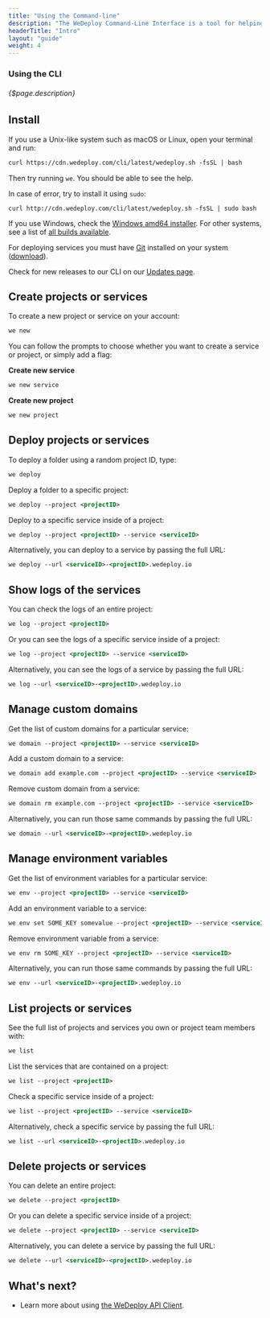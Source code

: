 ```yaml
---
title: "Using the Command-line"
description: "The WeDeploy Command-Line Interface is a tool for helping you to use the WeDeploy platform by providing support for things like creating, managing, and scaling applications."
headerTitle: "Intro"
layout: "guide"
weight: 4
---
```


### Using the CLI

###### {$page.description}

<article id="1">

## Install

If you use a Unix-like system such as macOS or Linux, open your terminal and run:

```xml
curl https://cdn.wedeploy.com/cli/latest/wedeploy.sh -fsSL | bash
```

Then try running `we`. You should be able to see the help.

In case of error, try to install it using `sudo`:

```text
curl http://cdn.wedeploy.com/cli/latest/wedeploy.sh -fsSL | sudo bash
```

If you use Windows, check the [Windows amd64 installer](https://bin.equinox.io/c/8WGbGy94JXa/we-stable-windows-amd64.msi). For other systems, see a list of [all builds available](https://dl.equinox.io/wedeploy/we/stable).

For deploying services you must have [Git](https://git-scm.com/) installed on your system ([download](https://git-scm.com/download/)).

<aside>

Check for new releases to our CLI on our [Updates page](/updates/cli/).

</aside>

</article>

<article id="2">

## Create projects or services

To create a new project or service on your account:

```xml
we new
```

You can follow the prompts to choose whether you want to create a service or project, or simply add a flag:

**Create new service**

```xml
we new service
```

**Create new project**

```xml
we new project
```

</article>

<article id="3">

## Deploy projects or services

To deploy a folder using a random project ID, type:

```xml
we deploy
```

Deploy a folder to a specific project:

```xml
we deploy --project <projectID>
```

Deploy to a specific service inside of a project:

```xml
we deploy --project <projectID> --service <serviceID>
```

Alternatively, you can deploy to a service by passing the full URL:

```xml
we deploy --url <serviceID>-<projectID>.wedeploy.io
```

</article>

<article id="4">

## Show logs of the services

You can check the logs of an entire project:

```xml
we log --project <projectID>
```

Or you can see the logs of a specific service inside of a project:

```xml
we log --project <projectID> --service <serviceID>
```

Alternatively, you can see the logs of a service by passing the full URL:

```xml
we log --url <serviceID>-<projectID>.wedeploy.io
```

</article>

<article id="5">

## Manage custom domains

Get the list of custom domains for a particular service:

```xml
we domain --project <projectID> --service <serviceID>
```

Add a custom domain to a service:

```xml
we domain add example.com --project <projectID> --service <serviceID>
```

Remove custom domain from a service:

```xml
we domain rm example.com --project <projectID> --service <serviceID>
```

Alternatively, you can run those same commands by passing the full URL:

```xml
we domain --url <serviceID>-<projectID>.wedeploy.io
```

</article>

<article id="6">

## Manage environment variables

Get the list of environment variables for a particular service:

```xml
we env --project <projectID> --service <serviceID>
```

Add an environment variable to a service:

```xml
we env set SOME_KEY somevalue --project <projectID> --service <serviceID>
```

Remove environment variable from a service:

```xml
we env rm SOME_KEY --project <projectID> --service <serviceID>
```

Alternatively, you can run those same commands by passing the full URL:

```xml
we env --url <serviceID>-<projectID>.wedeploy.io
```

</article>

<article id="7">

## List projects or services

See the full list of projects and services you own or project team members with:

```xml
we list
```

List the services that are contained on a project:

```xml
we list --project <projectID>
```

Check a specific service inside of a project:

```xml
we list --project <projectID> --service <serviceID>
```

Alternatively, check a specific service by passing the full URL:

```xml
we list --url <serviceID>-<projectID>.wedeploy.io
```

</article>

<article id="8">

## Delete projects or services

You can delete an entire project:

```xml
we delete --project <projectID>
```

Or you can delete a specific service inside of a project:

```xml
we delete --project <projectID> --service <serviceID>
```

Alternatively, you can delete a service by passing the full URL:

```xml
we delete --url <serviceID>-<projectID>.wedeploy.io
```

</article>

## What's next?

* Learn more about using [the WeDeploy API Client](/docs/intro/api-clients/).
